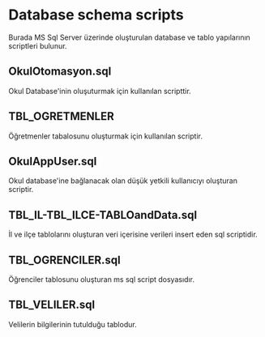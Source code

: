 # Database schema scripts
Burada MS Sql Server üzerinde oluşturulan database ve tablo yapılarının scriptleri bulunur.

## OkulOtomasyon.sql
Okul Database'inin oluşuturmak için kullanılan scripttir.
## TBL_OGRETMENLER
Öğretmenler tabalosunu oluşturmak için kullanılan scriptir.
## OkulAppUser.sql
Okul database'ine bağlanacak olan düşük yetkili kullanıcıyı oluşturan scriptir.
## TBL_IL-TBL_ILCE-TABLOandData.sql
İl ve ilçe tablolarını oluşturan veri içerisine verileri insert eden sql scriptidir.
## TBL_OGRENCILER.sql
Öğrenciler tablosunu oluşturan ms sql script dosyasıdır.
## TBL_VELILER.sql
Velilerin bilgilerinin tutulduğu tablodur.